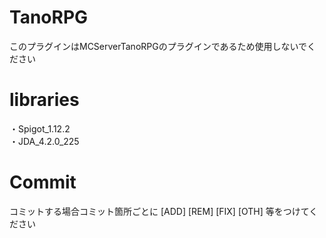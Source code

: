 # TanoRPG

このプラグインはMCServerTanoRPGのプラグインであるため使用しないでください

# libraries

・Spigot_1.12.2  
・JDA_4.2.0_225

# Commit

コミットする場合コミット箇所ごとに [ADD] [REM] [FIX] [OTH] 等をつけてください
